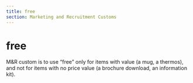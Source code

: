 ```yaml
---
title: free
section: Marketing and Recruitment Customs
---
```

# free

M&R custom is to use “free” only for items with value (a mug, a thermos), and not for items with no price value (a brochure download, an information kit).

